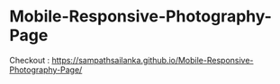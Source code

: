 # Mobile-Responsive-Photography-Page

Checkout : https://sampathsailanka.github.io/Mobile-Responsive-Photography-Page/
